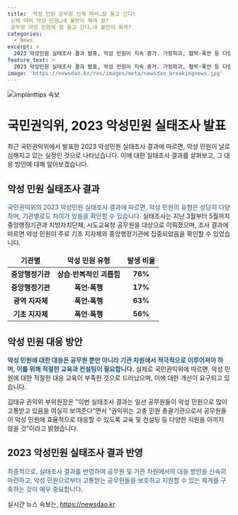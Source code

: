 ```yaml
---
title:  악성 민원 공무원 신체 마비…칼 들고 간다!
 신체 마비 악성 민원…내 불만이 뭐게 칼?
 공무원 악성 민원에 칼 들고 간다…내 불만이 뭐게?
categories:
  - News
excerpt: >
  2023 악성민원 실태조사 결과 발표, 악성 민원이 지속 증가. 가정파괴, 협박·폭언 등 다양한 유형. 공무원 고통 심각, 교육 부족. 국민권익위 효율적 대응 위해 다양한 지원 약속. 악성 민원에 적극 대응 -김태규 권익위 부위원장
feature_text: >
  2023 악성민원 실태조사 결과 발표, 악성 민원이 지속 증가. 가정파괴, 협박·폭언 등 다양한 유형. 공무원 고통 심각, 교육 부족. 국민권익위 효율적 대응 위해 다양한 지원 약속. 악성 민원에 적극 대응 -김태규 권익위 부위원장
image: 'https://newsdao.kr/res/images/meta/newsdao_breakingnews.jpg'
---
```


<p><img src="https://newsdao.kr/res/images/meta/newsdao_breakingnews.jpg" alt="implanttips 속보" /></p>

<h1>국민권익위, 2023 악성민원 실태조사 발표</h1>

<p data-ke-size="size16">최근 국민권익위에서 발표한 2023 악성민원 실태조사 결과에 따르면, 악성 민원이 날로 심해지고 있는 실정인 것으로 나타났습니다. 이에 대한 실태조사 결과를 살펴보고, 그 대응 방안에 대해 알아보겠습니다.</p>

<h2>악성 민원 실태조사 결과</h2>

<p><span style="color: #1a5490;">국민권익위의 2023 악성민원 실태조사 결과에 따르면, 악성 민원의 유형은 상당히 다양하며, 기관별로도 차이가 있음을 확인할 수 있습니다.</span> 실태조사는 지난 3월부터 5월까지 중앙행정기관과 지방자치단체, 시도교육청 공무원을 대상으로 이뤄졌으며, 조사 결과에 따르면 악성 민원이 주로 기초 지자체와 중앙행정기관에 집중되었음을 확인할 수 있었습니다.</p>

<table>
    <thead>
        <tr>
            <td style="text-align: center; height: 17px;"><b>기관별</b></td>
            <td style="text-align: center; height: 17px;"><b>악성 민원 유형</b></td>
            <td style="text-align: center; height: 17px;"><b>발생 비율</b></td>
        </tr>
    </thead>
    <tbody>
        <tr>
            <td style="text-align: center; height: 17px;"><b>중앙행정기관</b></td>
            <td style="text-align: center; height: 17px;"><b>상습·반복적인 괴롭힘</b></td>
            <td style="text-align: center; height: 17px;"><b>76%</b></td>
        </tr>
        <tr>
            <td style="text-align: center; height: 17px;"><b>중앙행정기관</b></td>
            <td style="text-align: center; height: 17px;"><b>폭언·폭행</b></td>
            <td style="text-align: center; height: 17px;"><b>17%</b></td>
        </tr>
        <tr>
            <td style="text-align: center; height: 17px;"><b>광역 지자체</b></td>
            <td style="text-align: center; height: 17px;"><b>폭언·폭행</b></td>
            <td style="text-align: center; height: 17px;"><b>63%</b></td>
        </tr>
        <tr>
            <td style="text-align: center; height: 17px;"><b>기초 지자체</b></td>
            <td style="text-align: center; height: 17px;"><b>폭언·폭행</b></td>
            <td style="text-align: center; height: 17px;"><b>56%</b></td>
        </tr>
    </tbody>
</table>

<h2>악성 민원 대응 방안</h2>

<p><b><span style="color: #1a5490;">악성 민원에 대한 대응은 공무원 뿐만 아니라 기관 차원에서 적극적으로 이루어져야 하며, 이를 위해 적절한 교육과 컨설팅이 필요합니다.</span></b> 실제로 국민권익위에 따르면, 악성 민원에 대한 적절한 대응 교육이 부족한 것으로 드러났으며, 이에 대한 개선이 요구되고 있습니다.</p>

<p>김태규 권익위 부위원장은 "이번 실태조사 결과는 일선 공무원들이 악성 민원으로 많이 고통받고 있음을 여실히 보여준다"면서 “권익위는 고충 민원 총괄기관으로서 공무원들이 악성 민원에 효율적으로 대응할 수 있도록 교육 및 컨설팅 등 다양한 지원을 아끼지 않을 것”이라고 밝혔습니다.</p>

<h2>2023 악성민원 실태조사 결과 반영</h2>

<p><span style="color: #1a5490;">최종적으로, 실태조사 결과를 반영하여 공무원 및 기관 차원에서의 대응 방안을 신속히 마련하고, 악성 민원으로부터 고통받는 공무원들을 보호하고 지원할 수 있는 체계를 구축하는 것이 매우 중요합니다.</span></p>
실시간 뉴스 속보는, <a href="https://newsdao.kr" rel="dofollow">https://newsdao.kr</a>


